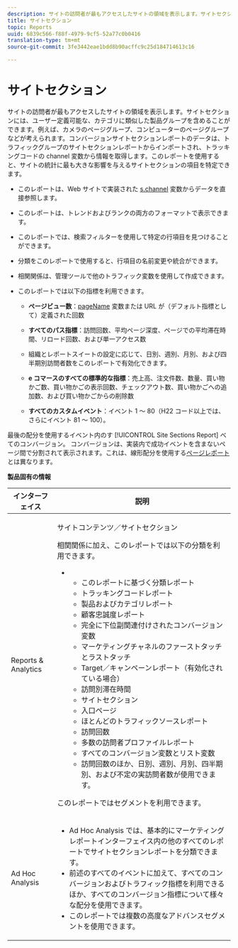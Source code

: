 ```yaml
---
description: サイトの訪問者が最もアクセスしたサイトの領域を表示します。サイトセクションには、ユーザー定義可能な、カテゴリに類似した製品グループを含めることができます。例えば、カメラのページグループ、コンピューターのページグループなどが考えられます。コンバージョンサイトセクションレポートのデータは、トラフィックグループのサイトセクションレポートからインポートされ、トラッキングコードの channel 変数から情報を取得します。このレポートを使用すると、サイトの統計に最も大きな影響を与えるサイトセクションの項目を特定できます。
title: サイトセクション
topic: Reports
uuid: 6839c566-f88f-4979-9cf5-52a77c0b0416
translation-type: tm+mt
source-git-commit: 3fe3442eae1bdd8b90acffc9c25d184714613c16

---
```



# サイトセクション

サイトの訪問者が最もアクセスしたサイトの領域を表示します。サイトセクションには、ユーザー定義可能な、カテゴリに類似した製品グループを含めることができます。例えば、カメラのページグループ、コンピューターのページグループなどが考えられます。コンバージョンサイトセクションレポートのデータは、トラフィックグループのサイトセクションレポートからインポートされ、トラッキングコードの channel 変数から情報を取得します。このレポートを使用すると、サイトの統計に最も大きな影響を与えるサイトセクションの項目を特定できます。

* このレポートは、Web サイトで実装された [s.channel](https://docs.adobe.com/content/help/en/analytics/implementation/vars/page-vars/channel.html) 変数からデータを直接参照します。
* このレポートは、トレンドおよびランクの両方のフォーマットで表示できます。
* このレポートでは、検索フィルターを使用して特定の行項目を見つけることができます。
* 分類をこのレポートで使用すると、行項目の名前変更や統合ができます。
* 相関関係は、管理ツールで他のトラフィック変数を使用して作成できます。
* このレポートでは以下の指標を利用できます。

   * **ページビュー数**：[pageName](https://docs.adobe.com/content/help/en/analytics/implementation/vars/page-vars/pagename.html) 変数または URL が（デフォルト指標として）定義された回数

   * **すべてのパス指標**：訪問回数、平均ページ深度、ページでの平均滞在時間、リロード回数、および単一アクセス数
   * 組織とレポートスイートの設定に応じて、日別、週別、月別、および四半期別訪問者数をこのレポートで有効化できます。
   * **e コマースのすべての標準的な指標**：売上高、注文件数、数量、買い物かご数、買い物かごの表示回数、チェックアウト数、買い物かごへの追加数、および買い物かごからの削除数
   * **すべてのカスタムイベント**：イベント 1 ～ 80（H22 コード以上では、さらにイベント 81 ～ 100）。

最後の配分を使用するイベント内のす [!UICONTROL Site Sections Report] べてのコンバージョン。 コンバージョンは、実装内で成功イベントを含まないページ間で分割されて表示されます。これは、線形配分を使用する[ページレポート](/help/components/c-variables/dimensionslist/reports-pages.md)とは異なります。

**製品固有の情報**

<table id="table_525FDF95C8ED4BF2A1E25BE2DA971EFB"> 
 <thead> 
  <tr> 
   <th colname="col1" class="entry"> インターフェイス </th> 
   <th colname="col2" class="entry"> 説明 </th> 
  </tr> 
 </thead>
 <tbody> 
  <tr> 
   <td colname="col1"> Reports &amp; Analytics </td> 
   <td colname="col2"> <p> <span class="uicontrol"> サイトコンテンツ</span>／<span class="uicontrol">サイトセクション</span> </p> <p>相関関係に加え、このレポートでは以下の分類を利用できます。 </p> 
    <ul id="ul_9CD009D89B134C53807332E3C88D3C44"> 
     <li id="li_566417EB074D425C9A1F4FB28AA7FAB4"> 
      <ul id="ul_3795C7AAE6DA4B7E96FCDC7F3211DFBB"> 
       <li id="li_50B295E961724CFB83D222DE9B4C7FF2">このレポートに基づく分類レポート </li> 
       <li id="li_697682892D8841BC8120BEC0E1AE9753"> <span class="wintitle"> トラッキングコードレポート</span> </li> 
       <li id="li_F6D893FCBA7A4B3EB04715833CA41022"> <span class="wintitle"> 製品</span>および<span class="wintitle">カテゴリ</span>レポート </li> 
       <li id="li_9F379E61DB4F4753AE1FFFC8F9C17347"> <span class="wintitle"> 顧客忠誠度レポート</span> </li> 
       <li id="li_64A6A06F9265410ABB425DA4AF50C440">完全に下位副関連付けされたコンバージョン変数 </li> 
       <li id="li_907DDFCC35AB48EEA5B169B4A2598FB1"> <span class="wintitle"> マーケティングチャネルのファーストタッチとラストタッチ</span> </li> 
       <li id="li_B08A0DCB40154152AF1033B7629A5B5A"> <span class="uicontrol">Target</span>／<span class="uicontrol">キャンペーン</span>レポート（有効化されている場合） </li> 
       <li id="li_6D4E65DD6E2B49C9A8C12181D23F185A">訪問別滞在時間 </li> 
       <li id="li_C6D3AD5A534243A8A6E17C663FEBA6BA">サイトセクション </li> 
       <li id="li_E1F46EED5CE2425D83200A2FCB686EE5">入口ページ </li> 
       <li id="li_1201EE0EBF13476C9A9525E0700F30F3">ほとんどのトラフィックソースレポート </li> 
       <li id="li_563E07858FB1473BB22C2B191E8BE620">訪問回数 </li> 
       <li id="li_1CAD77ABA6A2454282A4DA7E88C047E8">多数の訪問者プロファイルレポート </li> 
       <li id="li_D3A04E4CD8EC4646AAB90BF19F0AFA8A">すべてのコンバージョン変数とリスト変数 </li> 
       <li id="li_01C194CE0F3E4C0694A34B4C6697F385">訪問回数のほか、日別、週別、月別、四半期別、および不定の実訪問者数が使用できます。 </li> 
      </ul> </li> 
    </ul> <p>このレポートではセグメントを利用できます。 </p> </td> 
  </tr> 
  <tr> 
   <td colname="col1"> Ad Hoc Analysis </td> 
   <td colname="col2"> 
    <ul id="ul_DFF9BFC01FC1424B8905C2D2C0EFD156"> 
     <li id="li_65FDF1C165C84F729E0EE84FF671B5E4">Ad Hoc Analysis では、基本的にマーケティングレポートインターフェイス内の他のすべてのレポートでサイトセクションレポートを分類できます。 </li> 
     <li id="li_2159DE10C52D40AA89E4C934FC184641">前述のすべてのイベントに加えて、すべてのコンバージョンおよびトラフィック指標を利用できるほか、すべてのコンバージョン指標について様々な配分を使用できます。 </li> 
     <li id="li_3A23C6286D314B5D814612469F4F77C5">このレポートでは複数の高度なアドバンスセグメントを使用できます。 </li> 
    </ul> </td> 
  </tr> 
 </tbody> 
</table>

